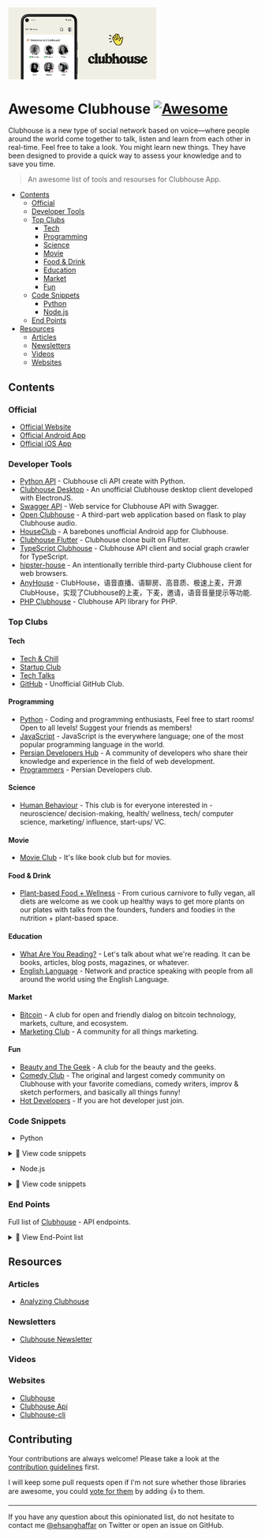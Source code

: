 <a href="https://clubhouse.com">
<img src="screenshot.png" alt="awesome clubhouse" width="300" />
</a>

# Awesome Clubhouse  [![Awesome](https://awesome.re/badge.svg)](https://awesome.re)

Clubhouse is a new type of social network based on voice—where people around the world come together to talk, listen and learn from each other in real-time.
Feel free to take a look. You might learn new things. They have been designed to provide a quick way to assess your knowledge and to save you time.

> An awesome list of tools and resourses for Clubhouse App.


- [Contents](#contents)
    - [Official](#official)
    - [Developer Tools](#developer-tools)
    - [Top Clubs](#top-clubs)
        - [Tech](#tech)
        - [Programming](#programming)
        - [Science](#science)
        - [Movie](#movie)
        - [Food & Drink](#food-drink)
        - [Education](#education)
        - [Market](#market)
        - [Fun](#fun)
    - [Code Snippets](#code-snippets)
        - [Python](#python)
        - [Node.js](#nodejs)
    - [End Points](#end-points)
- [Resources](#resources)
    - [Articles](#aericles)
    - [Newsletters](#newsletters)
    - [Videos](#videos)
    - [Websites](#websites)


## Contents

### Official

- [Official Website](https://joinclubhouse.com)
- [Official Android App](https://play.google.com/store/apps/details?id=com.clubhouse)
- [Official iOS App](https://itunes.apple.com/us/app/clubhouse/id1209829091)

### Developer Tools

- [Python API](https://github.com/stypr/clubhouse-py) - Clubhouse cli API create with Python.
- [Clubhouse Desktop](https://github.com/callmearta/clubhouse-desktop) - An unofficial Clubhouse desktop client developed with ElectronJS.
- [Swagger API](https://github.com/zhuowei/ClubhouseAPI) - Web service for Clubhouse API with Swagger.
- [Open Clubhouse](https://github.com/ai-eks/OpenClubhouse) - A third-part web application based on flask to play Clubhouse audio.
- [HouseClub](https://github.com/grishka/Houseclub) - A barebones unofficial Android app for Clubhouse.
- [Clubhouse Flutter](https://github.com/perpetio/clubhouse) - Clubhouse clone built on Flutter.
- [TypeScript Clubhouse](https://github.com/transitive-bullshit/clubhouse) - Clubhouse API client and social graph crawler for TypeScript.
- [hipster-house](https://github.com/zhuowei/hipster.house) - An intentionally terrible third-party Clubhouse client for web browsers.
- [AnyHouse](https://github.com/anyRTC-UseCase/anyHouse) -  ClubHouse，语音直播、语聊房、高音质、极速上麦，开源 ClubHouse，实现了Clubhouse的上麦，下麦，邀请，语音音量提示等功能.
- [PHP Clubhouse](https://github.com/fadhiilrachman/clubhouse-api-php) - Clubhouse API library for PHP.


### Top Clubs

#### Tech
- [Tech & Chill](https://www.clubhouse.com/club/techchill)
- [Startup Club](https://clubhousedb.com/club/45-startup-club)
- [Tech Talks](https://clubhousedb.com/club/3225-tech-talks)
- [GitHub](https://clubhousedb.com/club/735673473-github) - Unofficial GitHub Club.
    
#### Programming
- [Python](https://clubhousedb.com/club/598487268-python) - Coding and programming enthusiasts, Feel free to start rooms! Open to all levels! Suggest your friends as members!
- [JavaScript](https://clubhousedb.com/club/1253333235-javascript) - JavaScript is the everywhere language; one of the most popular programming language in the world.
- [Persian Developers Hub](https://clubhousedb.com/club/1630392162-persian-developers-hub) - A community of developers who share their knowledge and experience in the field of web development.
- [Programmers](https://www.clubhouse.com/club/%D8%A8%D8%B1%D9%86%D8%A7%D9%85%D9%87-%D9%86%D9%88%DB%8C%D8%B3%D8%A7%D9%86) - Persian Developers club.

#### Science
- [Human Behaviour](https://clubhousedb.com/club/156-human-behaviour) - This club is for everyone interested in - neuroscience/ decision-making, health/ wellness, tech/ computer science, marketing/ influence, start-ups/ VC.

#### Movie
- [Movie Club](https://clubhousedb.com/club/105-movie-club) - It's like book club but for movies.
  
#### Food & Drink
- [Plant-based Food + Wellness](https://clubhousedb.com/club/307-plant-based-food-wellness) - From curious carnivore to fully vegan, all diets are welcome as we cook up healthy ways to get more plants on our plates with talks from the founders, funders and foodies in the nutrition + plant-based space.

#### Education
- [What Are You Reading?](https://clubhousedb.com/club/764-what-are-you-reading) - Let's talk about what we're reading. It can be books, articles, blog posts, magazines, or whatever.
- [English Language](https://clubhousedb.com/club/290630288-english-language) - Network and practice speaking with people from all around the world using the English Language.

#### Market
- [Bitcoin](https://clubhousedb.com/club/597-bitcoin) - A club for open and friendly dialog on bitcoin technology, markets, culture, and ecosystem.
- [Marketing Club](https://clubhousedb.com/club/131-marketing-club) - A community for all things marketing. 

#### Fun
- [Beauty and The Geek](https://www.clubhouse.com/club/beauty-and-the-geek) - A club for the beauty and the geeks.
- [Comedy Club](https://clubhousedb.com/club/1024-comedy-club) - The original and largest comedy community on Clubhouse with your favorite comedians, comedy writers, improv & sketch performers, and basically all things funny!
- [Hot Developers](https://www.clubhouse.com/club/hot-persiandevelopers) - If you are hot developer just join.
      

### Code Snippets

- Python

<details>
<summary>📃 View code snippets </summary>

- Payload example

```python
  
  payload = "{\r\n \"channel\": \"MwkK3arv\" , \"user_id\": 1928455578  \r\n}"
  
````
  
- Headers examples

```python
  
  headers = {
        'CH-Languages': 'en-US',
        'CH-Locale': 'en_US',
        'Accept': 'application/json',
        'Accept-Encoding': 'gzip, deflate',
        'CH-AppBuild': '490',
        'CH-AppVersion': '1.0.0',
        'CH-UserID': '990405533',
        'User-Agent': 'clubhouse/490 (iPhone; iOS 14.4; Scale/2.00)',
        'Connection': 'close',
        'Content-Type': 'application/json; charset=utf-8',
        'Authorization': 'Token '+token[i]
        }
        
```
</details>


- Node.js
 
<details>
<summary>📃 View code snippets </summary>

- Payload example
    
```javascript
   
    payload = { 
            "channel": "MwkK3arv",
            "user_id": "1928455578"
            }
```

</details>
  

### End Points

Full list of [Clubhouse](https://www.clubhouseapi.com/api) - API endpoints.

<details>
<summary>📃 View End-Point list</summary>

```bash
get_release_notes
get_all_topics
get_topic
get_clubs_for_topic
get_users_for_topic
update_name
update_displayname
update_bio
update_username
update_twitter_username
update_skintone
add_user_topic
remove_user_topic
update_notifications
add_email
get_settings
update_instagram_username
report_incident
get_followers
get_following
get_mutual_follows
get_suggested_follows_friends_only
get_suggested_follows_all
get_suggested_follows_similar
ignore_suggested_follow
follow
follow_multiple
unfollow
update_follow_notifications
block
unblock
get_profile
get_channel
get_channels
get_suggested_speakers
create_channel
join_channel
leave_channel
active_ping
end_channel
invite_speaker
uninvite_speaker
mute_speaker
make_moderator
accept_speaker_invite
reject_speaker_invite
invite_to_existing_channel
audience_reply
make_channel_public
make_channel_social
block_from_channel
get_welcome_channel
reject_welcome_channel
change_handraise_settings
get_create_channel_targets
update_channel_flags
hide_channel
get_notifications
get_actionable_notifications
ignore_actionable_notification
me
get_online_friends
search_users
search_clubs
check_for_update
get_suggested_invites
invite_to_app
invite_from_waitlist
invite_to_new_channel
accept_new_channel_invite
reject_new_channel_invite
cancel_new_channel_invite
add_club_admin
add_club_member
get_club
get_club_members
get_suggested_club_invites
remove_club_admin
remove_club_member
accept_club_member_invite
follow_club
unfollow_club
get_club_nominations
approve_club_nomination
reject_club_nomination
get_clubs
update_is_follow_allowed
update_is_membership_private
update_is_community
update_club_description
update_club_rules
update_club_topics
add_club_topic
remove_club_topic
get_events
get_events_for_user
get_events_to_start
delete_event
create_event
edit_event
get_event 

```
</details>


## Resources

### Articles

- [Analyzing Clubhouse](https://blog.theori.io/research/korean/analyzing-clubhouse/)

### Newsletters

- [Clubhouse Newsletter](https://www.clubhouse.com/newsletter)

### Videos


### Websites

- [Clubhouse](https://www.clubhouse.com/)
- [Clubhouse Api](https://clubhouseapi.com/)
- [Clubhouse-cli](https://github.com/ehsanghaffarii/clubhouse-cli)


## Contributing

Your contributions are always welcome! Please take a look at the [contribution guidelines](https://github.com/ehsanghaffarii/awesome-clubhouse/blob/main/CONTRIBUTING.md) first.

I will keep some pull requests open if I'm not sure whether those libraries are awesome, you could [vote for them](https://github.com/ehsanghaffarii/awesome-clubhouse) by adding :+1: to them.

---

If you have any question about this opinionated list, do not hesitate to contact me [@ehsanghaffar](https://twitter.com/ehsanghaffarii) on Twitter or open an issue on GitHub.
